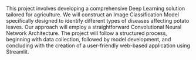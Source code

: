 This project involves developing a comprehensive Deep Learning solution tailored for agriculture. We will construct an Image Classification Model specifically designed to identify different types of diseases affecting potato leaves. Our approach will employ a straightforward Convolutional Neural Network Architecture. The project will follow a structured process, beginning with data collection, followed by model development, and concluding with the creation of a user-friendly web-based application using Streamlit.

